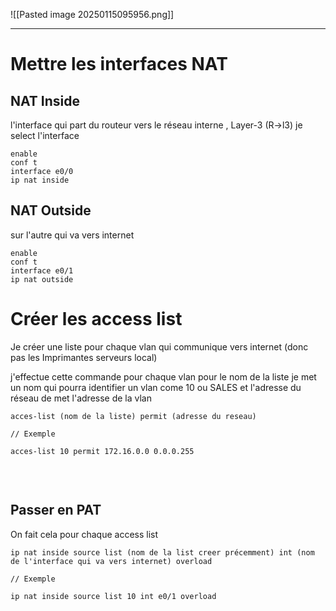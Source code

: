 

![[Pasted image 20250115095956.png]]


----

# Mettre les interfaces NAT

## NAT Inside

l'interface qui part du routeur vers le réseau interne , Layer-3 (R->l3)
je select l'interface

```
enable    
conf t    
interface e0/0  
ip nat inside
```


## NAT Outside

sur l'autre qui va vers internet

```
enable
conf t
interface e0/1  
ip nat outside   
```
 



# Créer les access list  


Je créer une liste pour chaque vlan qui communique vers internet (donc pas les Imprimantes serveurs local)

j'effectue cette commande pour chaque vlan
pour le nom de la liste je met un nom qui pourra identifier un vlan come 10 ou SALES et l'adresse du réseau de met l'adresse de la vlan

```
acces-list (nom de la liste) permit (adresse du reseau)      

// Exemple

acces-list 10 permit 172.16.0.0 0.0.0.255


```
   

## Passer en PAT

On fait cela pour chaque access list

```
ip nat inside source list (nom de la list creer précemment) int (nom de l'interface qui va vers internet) overload 

// Exemple

ip nat inside source list 10 int e0/1 overload 

```
   

  